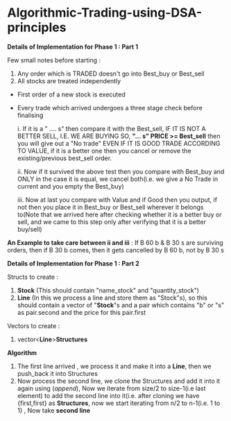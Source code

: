 # Algorithmic-Trading-using-DSA-principles

**Details of Implementation for Phase 1 : Part 1**

Few small notes before starting :
  1. Any order which is TRADED doesn't go into Best_buy or Best_sell
  2. All stocks are treated independently


- First order of a new stock is executed
- Every trade which arrived undergoes a three stage check before finalising

 
    i. If it is a " .... s" then compare it with the Best_sell, IF IT IS NOT A BETTER SELL, I.E. WE ARE BUYING SO, **"... s" PRICE >= Best_sell** then you will give out a "No trade" EVEN IF IT IS GOOD TRADE ACCORDING TO VALUE, if it is a better one then you cancel or remove the existing/previous best_sell order.
  
    ii. Now if it survived the above test then you compare with Best_buy and ONLY in the case it is equal, we cancel both(i.e. we give a No Trade in current and you empty the Best_buy)

    iii. Now at last you compare with Value and if Good then you output, if not then you place it in Best_buy or Best_sell wherever it belongs to(Note that we arrived here after checking whether it is a better buy or sell, and we came to this step only after verifying that it is a better buy/sell)

__An Example to take care between ii and iii__ : If B 60 b & B 30 s are surviving orders, then if B 30 b comes, then it gets cancelled by B 60 b, not by B 30 s


**Details of Implementation for Phase 1 : Part 2**

Structs to create : 
  1. **Stock** (This should contain "name_stock" and "quantity_stock") 
  2. **Line** (In this we process a line and store them as "Stock"s), so this should contain a vector of "**Stock**"s and a pair which contains "b" or "s" as pair.second and the price for this pair.first

Vectors to create :
  1. vector<**Line**>**Structures** 
  
**Algorithm**
  1. The first line arrived , we process it and make it into a **Line**, then we push_back it into Structures
  2. Now process the second line, we clone the Structures and add it into it again using (_append_), Now we iterate from size/2 to size-1(i.e last element) to add the second line into it(i.e. after cloning we have {first,first} as **Structures**, now we start iterating from n/2 to n-1(i.e. 1 to 1) , Now take **second line** 














  
